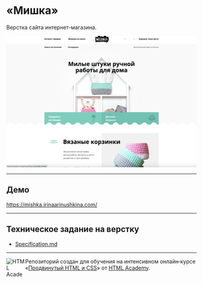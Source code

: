 # «Мишка»

Верстка сайта интернет-магазина.

![Screenshot](screenshots/header.png)

---

## Демо

https://mishka.irinaarinushkina.com/

---

## Техническое задание на верстку


- [Specification.md](Specification.md)

---

<a href="https://htmlacademy.ru/intensive/adaptive"><img align="left" width="50" height="50" alt="HTML Academy" src="https://up.htmlacademy.ru/static/img/intensive/adaptive/logo-for-github.svg"></a>

Репозиторий создан для обучения на интенсивном онлайн‑курсе «[Продвинутый HTML и CSS](https://htmlacademy.ru/intensive/adaptive)» от [HTML Academy](https://htmlacademy.ru).
